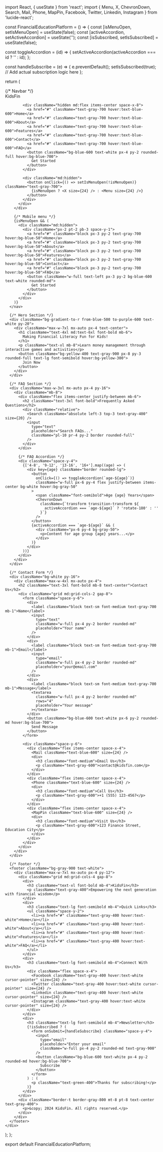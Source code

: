 import React, { useState } from 'react';
import { Menu, X, ChevronDown, Search, Mail, Phone, MapPin, Facebook, Twitter, Linkedin, Instagram } from 'lucide-react';

const FinancialEducationPlatform = () => {
  const [isMenuOpen, setIsMenuOpen] = useState(false);
  const [activeAccordion, setActiveAccordion] = useState('');
  const [isSubscribed, setIsSubscribed] = useState(false);

  const toggleAccordion = (id) => {
    setActiveAccordion(activeAccordion === id ? '' : id);
  };

  const handleSubscribe = (e) => {
    e.preventDefault();
    setIsSubscribed(true);
    // Add actual subscription logic here
  };

  return (
    <div className="min-h-screen bg-gray-50">
      {/* Navbar */}
      <nav className="bg-white shadow-md">
        <div className="max-w-7xl mx-auto px-4">
          <div className="flex justify-between h-16 items-center">
            <div className="flex items-center">
              <div className="text-2xl font-bold text-blue-600">KidsFin</div>
            </div>
            
            <div className="hidden md:flex items-center space-x-8">
              <a href="#" className="text-gray-700 hover:text-blue-600">Home</a>
              <a href="#" className="text-gray-700 hover:text-blue-600">About</a>
              <a href="#" className="text-gray-700 hover:text-blue-600">Features</a>
              <a href="#" className="text-gray-700 hover:text-blue-600">Contact</a>
              <a href="#" className="text-gray-700 hover:text-blue-600">FAQ</a>
              <button className="bg-blue-600 text-white px-4 py-2 rounded-full hover:bg-blue-700">
                Get Started
              </button>
            </div>

            <div className="md:hidden">
              <button onClick={() => setIsMenuOpen(!isMenuOpen)} className="text-gray-700">
                {isMenuOpen ? <X size={24} /> : <Menu size={24} />}
              </button>
            </div>
          </div>
        </div>

        {/* Mobile menu */}
        {isMenuOpen && (
          <div className="md:hidden">
            <div className="px-2 pt-2 pb-3 space-y-1">
              <a href="#" className="block px-3 py-2 text-gray-700 hover:bg-blue-50">Home</a>
              <a href="#" className="block px-3 py-2 text-gray-700 hover:bg-blue-50">About</a>
              <a href="#" className="block px-3 py-2 text-gray-700 hover:bg-blue-50">Features</a>
              <a href="#" className="block px-3 py-2 text-gray-700 hover:bg-blue-50">Contact</a>
              <a href="#" className="block px-3 py-2 text-gray-700 hover:bg-blue-50">FAQ</a>
              <button className="w-full text-left px-3 py-2 bg-blue-600 text-white rounded-md">
                Get Started
              </button>
            </div>
          </div>
        )}
      </nav>

      {/* Hero Section */}
      <div className="bg-gradient-to-r from-blue-500 to-purple-600 text-white py-20">
        <div className="max-w-7xl mx-auto px-4 text-center">
          <h1 className="text-4xl md:text-6xl font-bold mb-6">
            Making Financial Literacy Fun for Kids!
          </h1>
          <p className="text-xl mb-8">Learn money management through interactive games and activities</p>
          <button className="bg-yellow-400 text-gray-900 px-8 py-3 rounded-full text-lg font-semibold hover:bg-yellow-300">
            Join Now
          </button>
        </div>
      </div>

      {/* FAQ Section */}
      <div className="max-w-3xl mx-auto px-4 py-16">
        <div className="mb-8">
          <div className="flex items-center justify-between mb-6">
            <h2 className="text-3xl font-bold">Frequently Asked Questions</h2>
            <div className="relative">
              <Search className="absolute left-3 top-3 text-gray-400" size={20} />
              <input
                type="text"
                placeholder="Search FAQs..."
                className="pl-10 pr-4 py-2 border rounded-full"
              />
            </div>
          </div>

          {/* FAQ Accordion */}
          <div className="space-y-4">
            {['4-8', '9-12', '13-16', '16+'].map((age) => (
              <div key={age} className="border rounded-lg">
                <button
                  onClick={() => toggleAccordion(`age-${age}`)}
                  className="w-full px-6 py-4 flex justify-between items-center bg-white hover:bg-gray-50"
                >
                  <span className="font-semibold">Age {age} Years</span>
                  <ChevronDown
                    className={`transform transition-transform ${
                      activeAccordion === `age-${age}` ? 'rotate-180' : ''
                    }`}
                  />
                </button>
                {activeAccordion === `age-${age}` && (
                  <div className="px-6 py-4 bg-gray-50">
                    <p>Content for age group {age} years...</p>
                  </div>
                )}
              </div>
            ))}
          </div>
        </div>
      </div>

      {/* Contact Form */}
      <div className="bg-white py-16">
        <div className="max-w-4xl mx-auto px-4">
          <h2 className="text-3xl font-bold mb-8 text-center">Contact Us</h2>
          <div className="grid md:grid-cols-2 gap-8">
            <form className="space-y-6">
              <div>
                <label className="block text-sm font-medium text-gray-700 mb-1">Name</label>
                <input
                  type="text"
                  className="w-full px-4 py-2 border rounded-md"
                  placeholder="Your name"
                />
              </div>
              <div>
                <label className="block text-sm font-medium text-gray-700 mb-1">Email</label>
                <input
                  type="email"
                  className="w-full px-4 py-2 border rounded-md"
                  placeholder="your@email.com"
                />
              </div>
              <div>
                <label className="block text-sm font-medium text-gray-700 mb-1">Message</label>
                <textarea
                  className="w-full px-4 py-2 border rounded-md"
                  rows="4"
                  placeholder="Your message"
                ></textarea>
              </div>
              <button className="bg-blue-600 text-white px-6 py-2 rounded-md hover:bg-blue-700">
                Send Message
              </button>
            </form>

            <div className="space-y-6">
              <div className="flex items-center space-x-4">
                <Mail className="text-blue-600" size={24} />
                <div>
                  <h3 className="font-medium">Email Us</h3>
                  <p className="text-gray-600">contact@kidsfin.com</p>
                </div>
              </div>
              <div className="flex items-center space-x-4">
                <Phone className="text-blue-600" size={24} />
                <div>
                  <h3 className="font-medium">Call Us</h3>
                  <p className="text-gray-600">+1 (555) 123-4567</p>
                </div>
              </div>
              <div className="flex items-center space-x-4">
                <MapPin className="text-blue-600" size={24} />
                <div>
                  <h3 className="font-medium">Visit Us</h3>
                  <p className="text-gray-600">123 Finance Street, Education City</p>
                </div>
              </div>
            </div>
          </div>
        </div>
      </div>

      {/* Footer */}
      <footer className="bg-gray-900 text-white">
        <div className="max-w-7xl mx-auto px-4 py-12">
          <div className="grid md:grid-cols-4 gap-8">
            <div>
              <h3 className="text-xl font-bold mb-4">KidsFin</h3>
              <p className="text-gray-400">Empowering the next generation with financial wisdom</p>
            </div>
            <div>
              <h3 className="text-lg font-semibold mb-4">Quick Links</h3>
              <ul className="space-y-2">
                <li><a href="#" className="text-gray-400 hover:text-white">Home</a></li>
                <li><a href="#" className="text-gray-400 hover:text-white">About</a></li>
                <li><a href="#" className="text-gray-400 hover:text-white">Features</a></li>
                <li><a href="#" className="text-gray-400 hover:text-white">FAQ</a></li>
              </ul>
            </div>
            <div>
              <h3 className="text-lg font-semibold mb-4">Connect With Us</h3>
              <div className="flex space-x-4">
                <Facebook className="text-gray-400 hover:text-white cursor-pointer" size={24} />
                <Twitter className="text-gray-400 hover:text-white cursor-pointer" size={24} />
                <Linkedin className="text-gray-400 hover:text-white cursor-pointer" size={24} />
                <Instagram className="text-gray-400 hover:text-white cursor-pointer" size={24} />
              </div>
            </div>
            <div>
              <h3 className="text-lg font-semibold mb-4">Newsletter</h3>
              {!isSubscribed ? (
                <form onSubmit={handleSubscribe} className="space-y-4">
                  <input
                    type="email"
                    placeholder="Enter your email"
                    className="w-full px-4 py-2 rounded-md text-gray-900"
                  />
                  <button className="bg-blue-600 text-white px-4 py-2 rounded-md hover:bg-blue-700">
                    Subscribe
                  </button>
                </form>
              ) : (
                <p className="text-green-400">Thanks for subscribing!</p>
              )}
            </div>
          </div>
          <div className="border-t border-gray-800 mt-8 pt-8 text-center text-gray-400">
            <p>&copy; 2024 KidsFin. All rights reserved.</p>
          </div>
        </div>
      </footer>
    </div>
  );
};

export default FinancialEducationPlatform;
